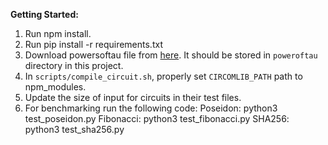 **Getting Started:**

1.  Run npm install.
2.  Run pip install -r requirements.txt
3.  Download powersoftau file from [here](https://github.com/iden3/snarkjs#7-prepare-phase-2). It should be stored in `poweroftau` directory in this project.
4.  In `scripts/compile_circuit.sh`, properly set `CIRCOMLIB_PATH` path to npm_modules.
5.  Update the size of input for circuits in their test files.
6.  For benchmarking run the following code:
    Poseidon: python3 test_poseidon.py
    Fibonacci: python3 test_fibonacci.py
    SHA256: python3 test_sha256.py
